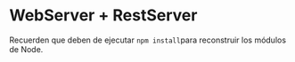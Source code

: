 # WebServer + RestServer

Recuerden que deben de ejecutar `npm install`para reconstruir los módulos de Node.
